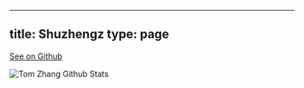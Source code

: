 
---
title: Shuzhengz
type: page
---

[See on Github](https://github.com/jakeroggenbuck/Shuzhengz/)

![Tom Zhang Github Stats](https://github-readme-stats.vercel.app/api?username=Shuzhengz&count_private=true&show_icons=true&title_color=fff&icon_color=79ff97&text_color=9f9f9f&bg_color=151515)